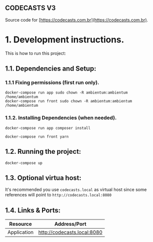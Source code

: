 ## CODECASTS V3

Source code for [https://codecasts.com.br](https://codecasts.com.br).


# 1. Development instructions.

This is how to run this project:

## 1.1. Dependencies and Setup:


### 1.1.1 Fixing permissions (first run only). 

```
docker-compose run app sudo chown -R ambientum:ambientum /home/ambientum
docker-compose run front sudo chown -R ambientum:ambientum /home/ambientum
```

### 1.1.2. Installing Dependencies (when needed).

```
docker-compose run app composer install
```
```
docker-compose run front yarn
```

## 1.2. Running the project:
```
docker-compose up
```

## 1.3. Optional virtua host:

It's recommended you use `codecasts.local` as virtual host since some references will point to `http://codecasts.local:8080`

## 1.4. Links & Ports:

| Resource    | Address/Port                |
| -           | -                           |
| Application | http://codecasts.local:8080 |

   